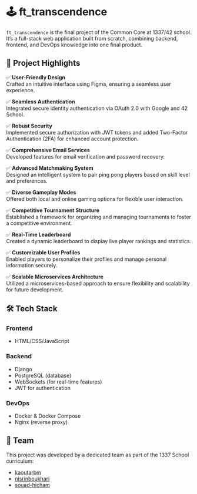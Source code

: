 # 🕹️ ft_transcendence

`ft_transcendence` is the final project of the Common Core at 1337/42 school. It’s a full-stack web application built from scratch, combining backend, frontend, and DevOps knowledge into one final product.

## 🌟 Project Highlights

✅ **User-Friendly Design**  
Crafted an intuitive interface using Figma, ensuring a seamless user experience.

✅ **Seamless Authentication**  
Integrated secure identity authentication via OAuth 2.0 with Google and 42 School.

✅ **Robust Security**  
Implemented secure authorization with JWT tokens and added Two-Factor Authentication (2FA) for enhanced account protection.

✅ **Comprehensive Email Services**  
Developed features for email verification and password recovery.

✅ **Advanced Matchmaking System**  
Designed an intelligent system to pair ping pong players based on skill level and preferences.

✅ **Diverse Gameplay Modes**  
Offered both local and online gaming options for flexible user interaction.

✅ **Competitive Tournament Structure**  
Established a framework for organizing and managing tournaments to foster a competitive environment.

✅ **Real-Time Leaderboard**  
Created a dynamic leaderboard to display live player rankings and statistics.

✅ **Customizable User Profiles**  
Enabled players to personalize their profiles and manage personal information securely.

✅ **Scalable Microservices Architecture**  
Utilized a microservices-based approach to ensure flexibility and scalability for future development.

## 🛠️ Tech Stack

### Frontend
- HTML/CSS/JavaScript

### Backend
- Django
- PostgreSQL (database)
- WebSockets (for real-time features)
- JWT for authentication

### DevOps
- Docker & Docker Compose
- Nginx (reverse proxy)
## 👥 Team

This project was developed by a dedicated team as part of the 1337 School curriculum:
- [kaoutarbm](https://www.linkedin.com/in/kaoutarbm/)
- [nisrinboukhari](https://www.linkedin.com/in/nisrinboukhari/)
- [souad-hicham](https://www.linkedin.com/in/souad-hicham/)
